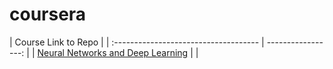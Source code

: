 # coursera
| Course	Link to Repo | 
| :------------------------------------     |     -----------------:      |
| [Neural Networks and Deep Learning](https://coursera.org/share/13a9e50cb18bacc21914a0ad9785396d)  |   | 

